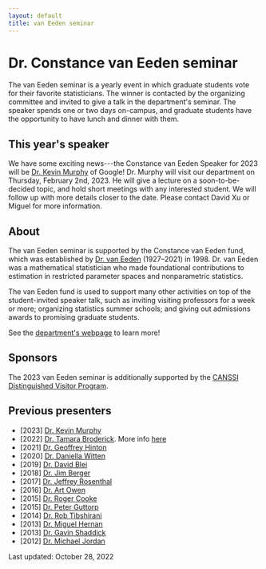```yaml
---
layout: default
title: van Eeden seminar
---
```


# Dr. Constance van Eeden seminar

The van Eeden seminar is a yearly event in which graduate students
vote for their favorite statisticians.
The winner is contacted by the organizing committee and invited
to give a talk in the department's seminar.
The speaker spends one or two days on-campus,
and graduate students have the opportunity to have lunch and dinner with them.

## This year's speaker

We have some exciting news---the Constance van Eeden Speaker for 2023 will be [Dr. Kevin Murphy](https://www.cs.ubc.ca/~murphyk/) of Google!
Dr. Murphy will visit our department on Thursday, February 2nd, 2023. He will give a lecture on a soon-to-be-decided topic, 
and hold short meetings with any interested student. We will follow up with more details closer to the date. Please contact David Xu
or Miguel for more information.


## About

The van Eeden seminar is supported by the Constance van Eeden fund,
which was established by [Dr. van Eeden](https://en.wikipedia.org/wiki/Constance_van_Eeden)
(1927&ndash;2021) in 1998.
Dr. van Eeden was a mathematical statistician who made foundational
contributions to estimation in restricted parameter spaces
and nonparametric statistics.

The van Eeden fund is used to support many other activities on top of the
student-invited speaker talk, such as
inviting visiting professors for a week or more;
organizing statistics summer schools;
and giving out admissions awards to promising graduate students.

See the [department's webpage](https://www.stat.ubc.ca/constance-van-eeden-fund)
to learn more!

## Sponsors

The 2023 van Eeden seminar is additionally supported by the
[CANSSI Distinguished Visitor Program](https://canssi.ca/program/distinguished-visitor-program/).

## Previous presenters

- [2023] [Dr. Kevin Murphy](https://www.cs.ubc.ca/~murphyk/)
- [2022] [Dr. Tamara Broderick](https://tamarabroderick.com/).
More  info [here](vaneeden/2022-broderick)
- [2021] [Dr. Geoffrey Hinton](https://www.cs.toronto.edu/~hinton/)
- [2020] [Dr. Daniella Witten](https://www.danielawitten.com/)
- [2019] [Dr. David Blei](http://www.cs.columbia.edu/~blei/)
- [2018] [Dr. Jim Berger](https://www2.stat.duke.edu/~berger/)
- [2017] [Dr. Jeffrey Rosenthal](http://probability.ca/jeff/)
- [2016] [Dr. Art Owen](https://statistics.stanford.edu/people/art-b-owen)
- [2015] [Dr. Roger Cooke](https://www.rff.org/people/roger-m-cooke/)
- [2015] [Dr. Peter Guttorp](http://faculty.washington.edu/guttorp/peter.html)
- [2014] [Dr. Rob Tibshirani](https://statweb.stanford.edu/~tibs/)
- [2013] [Dr. Miguel Hernan](https://www.hsph.harvard.edu/miguel-hernan/)
- [2013] [Dr. Gavin Shaddick](http://empslocal.ex.ac.uk/people/staff/gs454/)
- [2012] [Dr. Michael Jordan](https://people.eecs.berkeley.edu/~jordan/)

Last updated: October 28, 2022
